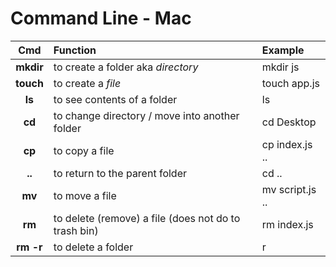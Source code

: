 # Command Line - Mac

|    Cmd    | Function                                             | Example         |
| :-------: | :--------------------------------------------------- | :-------------- |
| **mkdir** | to create a folder aka *directory*                   | mkdir js        |
| **touch** | to create a *file*                                   | touch app.js    |
|  **ls**   | to see contents of a folder                          | ls              |
|  **cd**   | to change directory / move into another folder       | cd Desktop      |
|  **cp**   | to copy a file                                       | cp index.js ..  |
|  **..**   | to return to the parent folder                       | cd ..           |
|  **mv**   | to move a file                                       | mv script.js .. |
|  **rm**   | to delete (remove) a file (does not do to trash bin) | rm index.js     |
| **rm -r** | to delete a folder                                   | r               |

